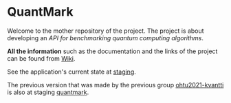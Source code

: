 # QuantMark

Welcome to the mother repository of the project. The project is about developing an _API for benchmarking quantum computing algorithms_.

__All the information__ such as the documentation and the links of the project can be found from [Wiki](https://github.com/quantum-ohtu/QuantMark/wiki).

See the application's current state at [staging](https://ohtup-staging.cs.helsinki.fi/qleader/).

The previous version that was made by the previous group [ohtu2021-kvantti](https://github.com/ohtu2021-kvantti) is also at staging [quantmark](https://ohtup-staging.cs.helsinki.fi/quantmark/).
